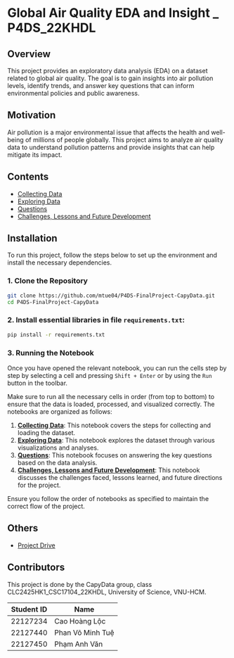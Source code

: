 # Global Air Quality EDA and Insight _ P4DS_22KHDL

## Overview
This project provides an exploratory data analysis (EDA) on a dataset related to global air quality. The goal is to gain insights into air pollution levels, identify trends, and answer key questions that can inform environmental policies and public awareness.

## Motivation
Air pollution is a major environmental issue that affects the health and well-being of millions of people globally. This project aims to analyze air quality data to understand pollution patterns and provide insights that can help mitigate its impact.

## Contents
- [Collecting Data](notebooks/1-collecting_data.ipynb)
- [Exploring Data](notebooks/2-eda_data.ipynb)
- [Questions](notebooks/3-question_analyzing.ipynb)
- [Challenges, Lessons and Future Development](notebooks/4-challenge_and_development.ipynb)

## Installation

To run this project, follow the steps below to set up the environment and install the necessary dependencies.

### 1. Clone the Repository

```bash
git clone https://github.com/mtue04/P4DS-FinalProject-CapyData.git
cd P4DS-FinalProject-CapyData
```

### 2. Install essential libraries in file `requirements.txt`:

```bash
pip install -r requirements.txt
```

### 3. Running the Notebook

Once you have opened the relevant notebook, you can run the cells step by step by selecting a cell and pressing `Shift + Enter` or by using the `Run` button in the toolbar.

Make sure to run all the necessary cells in order (from top to bottom) to ensure that the data is loaded, processed, and visualized correctly. The notebooks are organized as follows:

1. **[Collecting Data](notebooks/1-collecting_data.ipynb)**: This notebook covers the steps for collecting and loading the dataset.
2. **[Exploring Data](notebooks/2-eda_data.ipynb)**: This notebook explores the dataset through various visualizations and analyses.
3. **[Questions](notebooks/3-question_analyzing.ipynb)**: This notebook focuses on answering the key questions based on the data analysis.
4. **[Challenges, Lessons and Future Development](notebooks/4-challenge_and_development.ipynb)**: This notebook discusses the challenges faced, lessons learned, and future directions for the project.

Ensure you follow the order of notebooks as specified to maintain the correct flow of the project.


## Others
- [Project Drive](https://drive.google.com/drive/folders/1LnMBIxSfY-UkqbHtRNqMDWfc7anfXspi)

## Contributors
This project is done by the CapyData group, class CLC2425HK1_CSC17104_22KHDL, University of Science, VNU-HCM.

| Student ID | Name                   |
|------------|------------------------|
| 22127234   | Cao Hoàng Lộc          |
| 22127440   | Phan Võ Minh Tuệ       |
| 22127450   | Phạm Anh Văn           |
